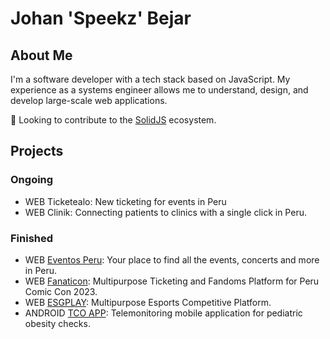 # Johan 'Speekz' Bejar

## About Me
I'm a software developer with a tech stack based on JavaScript. My experience as a systems engineer allows me to understand, design, and develop large-scale web applications.

🔭 Looking to contribute to the [SolidJS](https://www.solidjs.com/) ecosystem.

## Projects
### Ongoing
- WEB Ticketealo: New ticketing for events in Peru
- WEB Clinik: Connecting patients to clinics with a single click in Peru.

### Finished
- WEB [Eventos Peru](https://eventos.johanbejar.com/): Your place to find all the events, concerts and more in Peru.
- WEB [Fanaticon](https://elcomercio.pe/respuestas/fechas-del-peru-comic-con-2023-donde-se-realizara-artistas-invitados-y-como-comprar-entradas-revtli-noticia/): Multipurpose Ticketing and Fandoms Platform for Peru Comic Con 2023.
- WEB [ESGPLAY](https://esgplay.net/): Multipurpose Esports Competitive Platform.
- ANDROID [TCO APP](https://link.springer.com/chapter/10.1007/978-981-33-4565-2_6): Telemonitoring mobile application for pediatric obesity checks.
<!--
**Speekz/Speekz** is a ✨ _special_ ✨ repository because its `README.md` (this file) appears on your GitHub profile.

Here are some ideas to get you started:

- 🔭 I’m currently working on ...
- 🌱 I’m currently learning ...
- 👯 I’m looking to collaborate on ...
- 🤔 I’m looking for help with ...
- 💬 Ask me about ...
- 📫 How to reach me: ...
- 😄 Pronouns: ...
- ⚡ Fun fact: ...
-->
